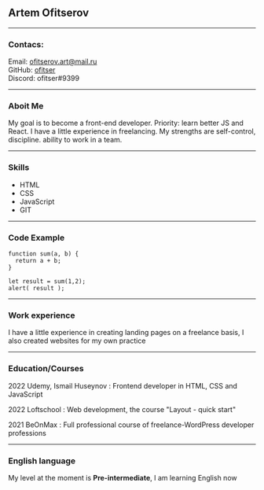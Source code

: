 ## Artem Ofitserov
___
### __Contacs:__
Email: ofitserov.art@mail.ru  
GitHub: [ofitser](https://github.com/ofitser)  
Discord: ofitser#9399  
___
### __Aboit Me__
My goal is to become a front-end developer. Priority: learn better JS and React. I have a little experience in freelancing. My strengths are self-control, discipline. ability to work in a team.
___
### __Skills__
- HTML
- CSS
- JavaScript
- GIT
___
### __Code Example__


```
function sum(a, b) {
  return a + b;
}

let result = sum(1,2);
alert( result );
```

___
### __Work experience__
I have a little experience in creating landing pages on a freelance basis, I also created websites for my own practice
___
### __Education/Courses__

2022 Udemy, Ismail Huseynov
: Frontend developer in HTML, CSS and JavaScript

2022 Loftschool
: Web development, the course "Layout - quick start"

2021 BeOnMax
: Full professional course of freelance-WordPress developer professions
___
### __English language__
My level at the moment is __Pre-intermediate__, I am learning English now